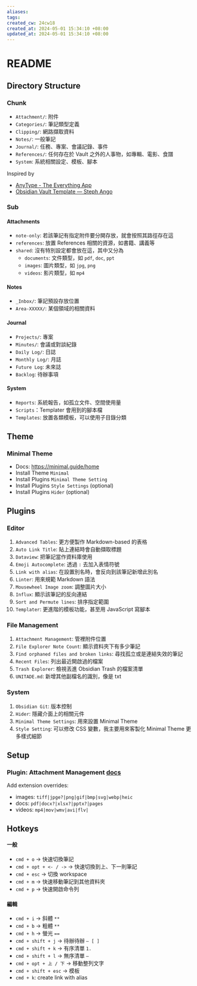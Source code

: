 ```yaml
---
aliases: 
tags: 
created_cw: 24cw18
created_at: 2024-05-01 15:34:10 +08:00
updated_at: 2024-05-01 15:34:10 +08:00
---
```


# README

## Directory Structure

### Chunk

- `Attachment/`: 附件
- `Categories/`: 筆記類型定義
- `Clipping/`: 網路擷取資料
- `Notes/`: 一般筆記
- `Journal/`: 任務、專案、會議記錄、事件
- `References/`: 任何存在於 Vault 之外的人事物，如專輯、電影、食譜
- `System`: 系統相關設定、模板、腳本

Inspired by

- [AnyType - The Everything App](https://anytype.io)
- [Obsidian Vault Template — Steph Ango](https://stephango.com/vault)

### Sub

#### Attachments

- `note-only`: 若該筆記有指定附件要分開存放，就會按照其路徑存在這
- `references`: 放置 References 相關的資源，如書籍、講義等
- `shared`: 沒有特別設定都會放在這，其中又分為
  - `documents`: 文件類型，如 `pdf`, `doc`, `ppt`
  - `images`: 圖片類型，如 `jpg`, `png`
  - `videos`: 影片類型，如 `mp4`

#### Notes

- `_Inbox/`: 筆記預設存放位置
- `Area-XXXXX/`: 某個領域的相關資料

#### Journal

- `Projects/`: 專案
- `Minutes/`: 會議或對談紀錄
- `Daily Log/`: 日誌
- `Monthly Log/`: 月誌
- `Future Log`: 未來誌
- `Backlog`: 待辦事項

#### System

- `Reports`: 系統報告，如孤立文件、空間使用量
- `Scripts`：Templater 會用到的腳本檔
- `Templates`: 放置各類模板，可以使用子目錄分類

## Theme

### Minimal Theme

- Docs: <https://minimal.guide/home>
- Install Theme `Minimal`
- Install Plugins `Minimal Theme Setting`
- Install Plugins `Style Settings` (optional)
- Install Plugins `Hider` (optional)

## Plugins

### Editor

1. `Advanced Tables`: 更方便製作 Markdown-based 的表格
2. `Auto Link Title`: 貼上連結時會自動擷取標題
3. `Dataview`: 把筆記當作資料庫使用
4. `Emoji Autocomplete`: 透過 `:` 去加入表情符號
5. `Link with alias`: 在設置別名時，會反向到該筆記新增此別名
6. `Linter`: 用來規範 Markdown 語法
7. `Mousewheel Image zoom`: 調整圖片大小
8. `Influx`: 顯示該筆記的反向連結
9. `Sort and Permute lines`: 排序指定範圍
10. `Templater`: 更進階的模板功能，甚至用 JavaScript 寫腳本

### File Management

1. `Attachment Management`: 管裡附件位置
2. `File Explorer Note Count`: 顯示資料夾下有多少筆記
3. `Find orphaned files and broken links`: 尋找孤立或是連結失效的筆記
4. `Recent Files`: 列出最近開啟過的檔案
5. `Trash Explorer`: 檢視丟進 Obsidian Trash 的檔案清單
6. `UNITADE.md`: 新增其他副檔名的識別，像是 txt

### System

1. `Obsidian Git`: 版本控制
2. `Hider`: 隱藏介面上的相關元件
3. `Minimal Theme Settings`: 用來設置 Minimal Theme
4. `Style Setting`: 可以修改 CSS 變數，我主要用來客製化 Minimal Theme 更多樣式細節

## Setup

### Plugin: Attachment Management [docs](https://github.com/kepano/obsidian-minimal-settings)

Add extension overrides:
- images: `tiff|jpge?|png|gif|bmp|svg|webp|heic`
- docs: `pdf|docx?|xlsx?|pptx?|pages`
- videos: `mp4|mov|wmv|avi|flv|`

## Hotkeys

#### 一般

- `cmd + o` -> 快速切換筆記
- `cmd + opt + <- / ->` -> 快速切換到上、下一則筆記
- `cmd + esc` -> 切換 workspace
- `cmd + m` -> 快速移動筆記到其他資料夾
- `cmd + p` -> 快速開啟命令列

#### 編輯

- `cmd + i` -> 斜體 `**` 
- `cmd + b` -> 粗體 `**` 
- `cmd + h` -> 螢光 `==`
- `cmd + shift + j` -> 待辦待辦 `— [ ]`
- `cmd + shift + k` -> 有序清單 `1. `
- `cmd + shift + l` -> 無序清單 `— `
- `cmd + opt + 上 / 下` -> 移動整列文字
- `cmd + shift + esc` -> 模板
- `cmd + k`: create link with alias
